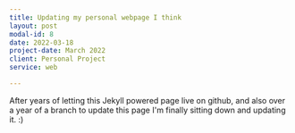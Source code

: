 ```yaml
---
title: Updating my personal webpage I think
layout: post
modal-id: 8
date: 2022-03-18 
project-date: March 2022
client: Personal Project
service: web 

---
```


After years of letting this Jekyll powered page live on github, and also over a year of a branch to update this page I'm finally sitting down and updating it. :)
